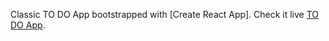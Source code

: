 Classic TO DO App bootstrapped with [Create React App].
Check it live <a href="https://maria-taranova.github.io/todo-app/" target="_blank"> TO DO App</a>.
